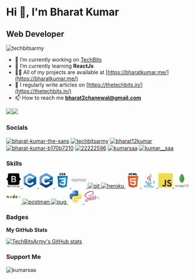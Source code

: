 # Hi 👋, I'm Bharat Kumar
## Web Developer

<p align="left"> <img src="https://komarev.com/ghpvc/?username=techbitsarmy&label=Profile%20views&color=0e75b6&style=flat" alt="techbitsarmy" /> </p>

- 🔭 I’m currently working on [TechBits](https://thetechbits.in/)
- 🌱 I’m currently learning **ReactJs**
- 👨‍💻 All of my projects are available at [https://bharatkumar.me/](https://bharatkumar.me/)
- 📝 I regularly write articles on [https://thetechbits.in/](https://thetechbits.in/)
- 📫 How to reach me **bharat2chanewal@gmail.com**

<a href="https://www.twitter.com/bharat12kumar" target="_blank" rel="noreferrer"><img
src="https://img.shields.io/twitter/follow/bharat12kumar?logo=twitter&style=for-the-badge&color=a855f7&labelColor=1c1917"
/></a><a href="https://github.com/glitch-io" target="_blank" rel="noreferrer"><img
src="https://img.shields.io/github/followers/glitch-io?logo=github&style=for-the-badge&color=a855f7&labelColor=1c1917" /></a>

### Socials
<p align="left">
<a href="https://codepen.io/bharat-kumar-the-sans" target="blank"><img align="center" src="https://raw.githubusercontent.com/rahuldkjain/github-profile-readme-generator/master/src/images/icons/Social/codepen.svg" alt="bharat-kumar-the-sans" height="30" width="40" /></a>
<a href="https://dev.to/techbitsarmy" target="blank"><img align="center" src="https://raw.githubusercontent.com/rahuldkjain/github-profile-readme-generator/master/src/images/icons/Social/devto.svg" alt="techbitsarmy" height="30" width="40" /></a>
<a href="https://twitter.com/bharat12kumar" target="blank"><img align="center" src="https://raw.githubusercontent.com/rahuldkjain/github-profile-readme-generator/master/src/images/icons/Social/twitter.svg" alt="bharat12kumar" height="30" width="40" /></a>
<a href="https://linkedin.com/in/bharat-kumar-b170b7210" target="blank"><img align="center" src="https://raw.githubusercontent.com/rahuldkjain/github-profile-readme-generator/master/src/images/icons/Social/linked-in-alt.svg" alt="bharat-kumar-b170b7210" height="30" width="40" /></a>
<a href="https://stackoverflow.com/users/22222596" target="blank"><img align="center" src="https://raw.githubusercontent.com/rahuldkjain/github-profile-readme-generator/master/src/images/icons/Social/stack-overflow.svg" alt="22222596" height="30" width="40" /></a>
<a href="https://kaggle.com/kumarsaa" target="blank"><img align="center" src="https://raw.githubusercontent.com/rahuldkjain/github-profile-readme-generator/master/src/images/icons/Social/kaggle.svg" alt="kumarsaa" height="30" width="40" /></a>
<a href="https://instagram.com/kumar__saa" target="blank"><img align="center" src="https://raw.githubusercontent.com/rahuldkjain/github-profile-readme-generator/master/src/images/icons/Social/instagram.svg" alt="kumar__saa" height="30" width="40" /></a>
</p>

### Skills
<p align="left"> <a href="https://getbootstrap.com" target="_blank" rel="noreferrer"> <img src="https://raw.githubusercontent.com/devicons/devicon/master/icons/bootstrap/bootstrap-plain-wordmark.svg" alt="bootstrap" width="40" height="40"/> </a> <a href="https://www.cprogramming.com/" target="_blank" rel="noreferrer"> <img src="https://raw.githubusercontent.com/devicons/devicon/master/icons/c/c-original.svg" alt="c" width="40" height="40"/> </a> <a href="https://www.w3schools.com/cpp/" target="_blank" rel="noreferrer"> <img src="https://raw.githubusercontent.com/devicons/devicon/master/icons/cplusplus/cplusplus-original.svg" alt="cplusplus" width="40" height="40"/> </a> <a href="https://www.w3schools.com/css/" target="_blank" rel="noreferrer"> <img src="https://raw.githubusercontent.com/devicons/devicon/master/icons/css3/css3-original-wordmark.svg" alt="css3" width="40" height="40"/> </a> <a href="https://expressjs.com" target="_blank" rel="noreferrer"> <img src="https://raw.githubusercontent.com/devicons/devicon/master/icons/express/express-original-wordmark.svg" alt="express" width="40" height="40"/> </a> <a href="https://git-scm.com/" target="_blank" rel="noreferrer"> <img src="https://www.vectorlogo.zone/logos/git-scm/git-scm-icon.svg" alt="git" width="40" height="40"/> </a> <a href="https://heroku.com" target="_blank" rel="noreferrer"> <img src="https://www.vectorlogo.zone/logos/heroku/heroku-icon.svg" alt="heroku" width="40" height="40"/> </a> <a href="https://www.w3.org/html/" target="_blank" rel="noreferrer"> <img src="https://raw.githubusercontent.com/devicons/devicon/master/icons/html5/html5-original-wordmark.svg" alt="html5" width="40" height="40"/> </a> <a href="https://www.java.com" target="_blank" rel="noreferrer"> <img src="https://raw.githubusercontent.com/devicons/devicon/master/icons/java/java-original.svg" alt="java" width="40" height="40"/> </a> <a href="https://developer.mozilla.org/en-US/docs/Web/JavaScript" target="_blank" rel="noreferrer"> <img src="https://raw.githubusercontent.com/devicons/devicon/master/icons/javascript/javascript-original.svg" alt="javascript" width="40" height="40"/> </a> <a href="https://www.mongodb.com/" target="_blank" rel="noreferrer"> <img src="https://raw.githubusercontent.com/devicons/devicon/master/icons/mongodb/mongodb-original-wordmark.svg" alt="mongodb" width="40" height="40"/> </a> <a href="https://nodejs.org" target="_blank" rel="noreferrer"> <img src="https://raw.githubusercontent.com/devicons/devicon/master/icons/nodejs/nodejs-original-wordmark.svg" alt="nodejs" width="40" height="40"/> </a> <a href="https://postman.com" target="_blank" rel="noreferrer"> <img src="https://www.vectorlogo.zone/logos/getpostman/getpostman-icon.svg" alt="postman" width="40" height="40"/> </a> <a href="https://pugjs.org" target="_blank" rel="noreferrer"> <img src="https://cdn.worldvectorlogo.com/logos/pug.svg" alt="pug" width="40" height="40"/> </a> <a href="https://www.python.org" target="_blank" rel="noreferrer"> <img src="https://raw.githubusercontent.com/devicons/devicon/master/icons/python/python-original.svg" alt="python" width="40" height="40"/> </a> <a href="https://sass-lang.com" target="_blank" rel="noreferrer"> <img src="https://raw.githubusercontent.com/devicons/devicon/master/icons/sass/sass-original.svg" alt="sass" width="40" height="40"/> </a> </p>

### Badges
<b>My GitHub Stats</b>

<a href="http://www.github.com/techbitsarmy"><img src="https://github-readme-stats.vercel.app/api?username=techbitsarmy&show_icons=true&hide=&count_private=true&title_color=a855f7&text_color=ffffff&icon_color=a855f7&bg_color=1c1917&hide_border=true&show_icons=true" alt="TechBitsArmy's GitHub stats" /></a>

### Support Me
<p><a href="https://www.buymeacoffee.com/kumarsaa"> <img align="left" src="https://cdn.buymeacoffee.com/buttons/v2/default-yellow.png" height="50" width="210" alt="kumarsaa" /></a></p><br><br>

